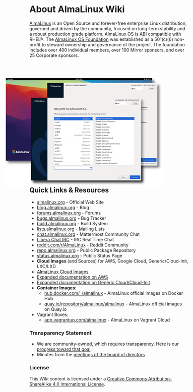 # About AlmaLinux Wiki

[AlmaLinux](https://almalinux.org/) is an Open Source and forever-free enterprise Linux distribution, governed and driven by the community, focused on long-term stability and a robust production grade platform. AlmaLinux OS is ABI compatible with RHEL®.  The [AlmaLinux OS Foundation](Transparency.md) was established as a 501(c)(6) non-profit to steward ownership and governance of the project. The foundation includes over 400 individual members, over 100 Mirror sponsors, and over 25 Corporate sponsors.

<div>
 <div>
  <img src=/images/hero.png style="float: right; margin-right: 80px; margin-top: 30px;">
 </div>
<div>
 <h2>Quick Links & Resources</h2>
  <ul>
    <li><a href="https://almalinux.org/">almalinux.org</a> - Official Web Site</li>
    <li><a href="https://blog.almalinux.org">blog.almalinux.org</a> - Blog</li>
    <li><a href="https://forums.almalinux.org">forums.almalinux.org</a> - Forums</li>
    <li><a href="https://bugs.almalinux.org">bugs.almalinux.org</a> - Bug Tracker</li>
    <li><a href="https://build.almalinux.org/">build.almalinux.org</a> - Build System</li>
    <li><a href="https://lists.almalinux.org">lists.almalinux.org</a> - Mailing Lists</li>
    <li><a href="https://chat.almalinux.org">chat.almalinux.org</a> - Mattermost Community Chat</li>
    <li><a href="https://web.libera.chat/#almalinux">Libera Chat IRC</a> - IRC Real Time Chat</li>
    <li><a href="https://www.reddit.com/r/AlmaLinux/">reddit.com/r/AlmaLinux</a> - Reddit Community</li>
    <li><a href="https://repo.almalinux.org/">repo.almalinux.org</a> - Public Package Repository</li>
    <li><a href="https://status.almalinux.org/">status.almalinux.org</a> - Public Status Page</li>
    <li><b>Cloud Images </b>(and Sources) for AWS, Google Cloud, Generic/Cloud-Init, LXC/LXD</li>
    <li><a href="https://github.com/AlmaLinux/cloud-images">AlmaLinux Cloud Images</a></li>
    <li><a href=cloud/AWS>Expanded documentation on AWS</a></li>
    <li><a href=cloud/Generic-cloud>Expanded documentation on Generic Cloud/Cloud-Init</a></li> 
    <li><b>Container Images</b>:
     <ul>
       <li><a href="https://hub.docker.com/_/almalinux">hub.docker.com/_/almalinux</a> - AlmaLinux official images on Docker Hub</li>
      <li><a href="https://quay.io/repository/almalinux/almalinux">quay.io/repository/almalinux/almalinux</a> - AlmaLinux official images on Quay.io</li>
     </ul>
    </li>
    <li>Vagrant Boxes:
     <ul>
       <li><a href="https://app.vagrantup.com/almalinux">app.vagrantup.com/almalinux</a> - AlmaLinux on Vagrant Cloud</li>
     </ul>
    </li>
  </ul>
 </div>
</div>

### Transparency Statement

* We are community-owned, which requires transparency. Here is our [progress toward that goal](Transparency.md).
* Minutes from the [meetings of the board of directors](Transparency.md#-minutes-of-almalinux-os-foundation-board-meetings)

### License
This Wiki content is licensed under a [Creative Commons Attribution-ShareAlike 4.0 International License](https://creativecommons.org/licenses/by-sa/4.0/).
